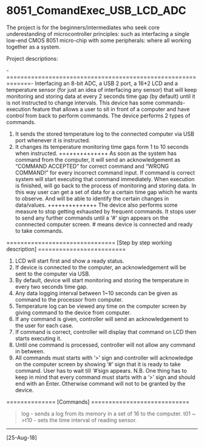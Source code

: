 # 8051_ComandExec_USB_LCD_ADC
The project is for the beginners/intermediates who seek core underestanding of microcontroller principles: such as interfacing a single low-end CMOS 8051 micro-chip with some peripherals: where all working together as a system.

Project descriptions:

-=============================================================-
Interfacing an 8-bit ADC, a USB 2 port, a 16*2 LCD and a temperature sensor (for just an idea of interfacing any sensor) that will keep monitoring and storing data at every 2 seconds time gap (by default) until it is not instructed to change intervals. This device has some commands-execution feature that allows a user to sit in front of a computer and have control from back to perform commands. The device performs 2 types of commands.

1. It sends the stored temperature log to the connected computer via USB port whenever it is instructed.
2. It changes its temperature monitoring time gaps form 1 to 10 seconds when instructed.
++++++++++++++
As soon as the system has command from the computer, it will send an acknowledgement as “COMMAND ACCEPTED” for correct command and “WRONG COMMAND!” for every incorrect command input. If command is correct system will start executing that command immediately. When execution is finished, will go back to the process of monitoring and storing data. In this way user can get a set of data for a certain time gap which he wants to observe. And will be able to identify the certain changes in data/values.
++++++++++++++
The device also performs some measure to stop getting exhausted by frequent commands. It stops user to send any further commands until a '#' sign appears on the connnected computer screen. # means device is connected and ready to take commands.

=============================== [Step by step working description] =========================

1. LCD will start first and show a ready status.
2. If device is connected to the computer, an acknowledgement will be sent to the computer via USB.
3. By default, device will start monitoring and storing the temperature in every two seconds time gap.
4. Any data logging interval between 1~10 seconds can be given as command to the processor from computer.
5. Temperature log can be viewed any time on the computer screen by giving command to the device from computer.
6. If any command is given, controller will send an acknowledgement to the user for each case.
7. If command is correct, controller will display that command on LCD then starts executing it.
8. Until one command is processed, controller will not allow any command in between.
9. All commands must starts with ‘>’ sign and controller will acknowledge on the computer screen by showing ‘#’ sign that it is ready to
take command. User has to wait till ‘#’sign appears.
N.B. One thing has to keep in mind that every command must starts with a ‘>’ sign and should end with an Enter. Otherwise command will not to be granted by the device.

============== [Commands] ============================
>log - sends a log from its memory in a set of 16 to the computer.
>t01 ~ >t10 - sets the time interval of reading sensor.


---------------------
[25-Aug-18]


